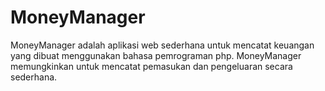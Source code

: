 # MoneyManager
MoneyManager adalah aplikasi web sederhana untuk mencatat keuangan yang dibuat menggunakan bahasa pemrograman php. MoneyManager memungkinkan untuk mencatat pemasukan dan pengeluaran secara sederhana.
